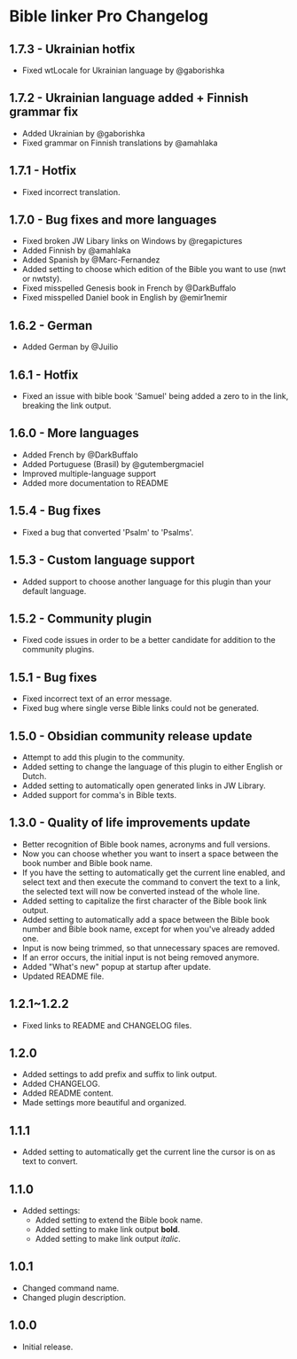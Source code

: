 # Bible linker Pro Changelog

## 1.7.3 - Ukrainian hotfix

-   Fixed wtLocale for Ukrainian language by @gaborishka

## 1.7.2 - Ukrainian language added + Finnish grammar fix

-   Added Ukrainian by @gaborishka
-   Fixed grammar on Finnish translations by @amahlaka

## 1.7.1 - Hotfix

-   Fixed incorrect translation.

## 1.7.0 - Bug fixes and more languages

-   Fixed broken JW Libary links on Windows by @regapictures
-   Added Finnish by @amahlaka
-   Added Spanish by @Marc-Fernandez
-   Added setting to choose which edition of the Bible you want to use (nwt or nwtsty).
-   Fixed misspelled Genesis book in French by @DarkBuffalo
-   Fixed misspelled Daniel book in English by @emir1nemir

## 1.6.2 - German

-   Added German by @Juilio

## 1.6.1 - Hotfix

-   Fixed an issue with bible book 'Samuel' being added a zero to in the link, breaking the link output.

## 1.6.0 - More languages

-   Added French by @DarkBuffalo
-   Added Portuguese (Brasil) by @gutembergmaciel
-   Improved multiple-language support
-   Added more documentation to README

## 1.5.4 - Bug fixes

-   Fixed a bug that converted 'Psalm' to 'Psalms'.

## 1.5.3 - Custom language support

-   Added support to choose another language for this plugin than your default language.

## 1.5.2 - Community plugin

-   Fixed code issues in order to be a better candidate for addition to the community plugins.

## 1.5.1 - Bug fixes

-   Fixed incorrect text of an error message.
-   Fixed bug where single verse Bible links could not be generated.

## 1.5.0 - Obsidian community release update

-   Attempt to add this plugin to the community.
-   Added setting to change the language of this plugin to either English or Dutch.
-   Added setting to automatically open generated links in JW Library.
-   Added support for comma's in Bible texts.

## 1.3.0 - Quality of life improvements update

-   Better recognition of Bible book names, acronyms and full versions.
-   Now you can choose whether you want to insert a space between the book number and Bible book name.
-   If you have the setting to automatically get the current line enabled, and select text and then execute the command to convert the text to a link, the selected text will now be converted instead of the whole line.
-   Added setting to capitalize the first character of the Bible book link output.
-   Added setting to automatically add a space between the Bible book number and Bible book name, except for when you've already added one.
-   Input is now being trimmed, so that unnecessary spaces are removed.
-   If an error occurs, the initial input is not being removed anymore.
-   Added "What's new" popup at startup after update.
-   Updated README file.

## 1.2.1~1.2.2

-   Fixed links to README and CHANGELOG files.

## 1.2.0

-   Added settings to add prefix and suffix to link output.
-   Added CHANGELOG.
-   Added README content.
-   Made settings more beautiful and organized.

## 1.1.1

-   Added setting to automatically get the current line the cursor is on as text to convert.

## 1.1.0

-   Added settings:
    -   Added setting to extend the Bible book name.
    -   Added setting to make link output **bold**.
    -   Added setting to make link output _italic_.

## 1.0.1

-   Changed command name.
-   Changed plugin description.

## 1.0.0

-   Initial release.
